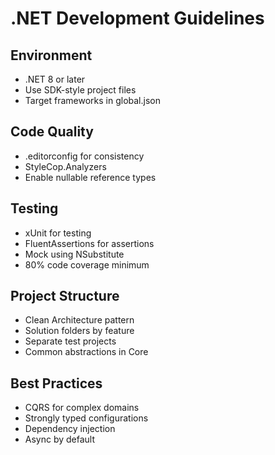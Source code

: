 # .NET Development Guidelines

## Environment
- .NET 8 or later
- Use SDK-style project files
- Target frameworks in global.json

## Code Quality
- .editorconfig for consistency
- StyleCop.Analyzers
- Enable nullable reference types

## Testing
- xUnit for testing
- FluentAssertions for assertions
- Mock using NSubstitute
- 80% code coverage minimum

## Project Structure
- Clean Architecture pattern
- Solution folders by feature
- Separate test projects
- Common abstractions in Core

## Best Practices
- CQRS for complex domains
- Strongly typed configurations
- Dependency injection
- Async by default
